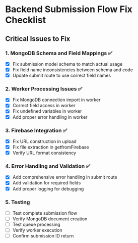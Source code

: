 # Backend Submission Flow Fix Checklist

## Critical Issues to Fix

### 1. MongoDB Schema and Field Mappings ✅
- [x] Fix submission model schema to match actual usage
- [x] Fix field name inconsistencies between schema and code
- [x] Update submit route to use correct field names

### 2. Worker Processing Issues ✅
- [x] Fix MongoDB connection import in worker
- [x] Correct field access in worker
- [x] Fix undefined variables in worker
- [x] Add proper error handling in worker

### 3. Firebase Integration ✅
- [x] Fix URL construction in upload
- [x] Fix file extraction in getfromFirebase
- [x] Verify URL format consistency

### 4. Error Handling and Validation ✅
- [x] Add comprehensive error handling in submit route
- [x] Add validation for required fields
- [x] Add proper logging for debugging

### 5. Testing
- [ ] Test complete submission flow
- [ ] Verify MongoDB document creation
- [ ] Test queue processing
- [ ] Verify worker execution
- [ ] Confirm submission ID return
